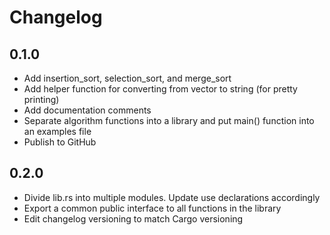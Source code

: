 # Changelog

## 0.1.0

* Add insertion_sort, selection_sort, and merge_sort
* Add helper function for converting from vector to string (for pretty printing)
* Add documentation comments
* Separate algorithm functions into a library and put main() function into an examples file
* Publish to GitHub

## 0.2.0

* Divide lib.rs into multiple modules. Update use declarations accordingly
* Export a common public interface to all functions in the library
* Edit changelog versioning to match Cargo versioning